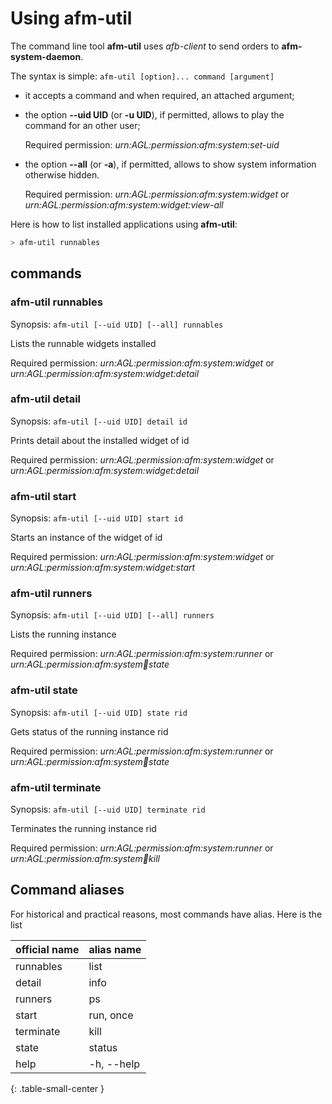 #  Using afm-util

The command line tool **afm-util** uses *afb-client*
to send orders to **afm-system-daemon**.

The syntax is simple: `afm-util [option]... command [argument]`

- it accepts a command and when required, an attached argument;

- the option **--uid UID** (or **-u UID**), if permitted,
  allows to play the command for an other user;

  Required permission: *urn:AGL:permission:afm:system:set-uid*

- the option **--all** (or **-a**), if permitted, allows to show
  system information otherwise hidden.

  Required permission: *urn:AGL:permission:afm:system:widget*
  or *urn:AGL:permission:afm:system:widget:view-all*


Here is how to list installed applications using **afm-util**:

```bash
> afm-util runnables
```

## commands

### afm-util runnables

Synopsis: `afm-util [--uid UID] [--all] runnables`

Lists the runnable widgets installed

Required permission: *urn:AGL:permission:afm:system:widget*
or *urn:AGL:permission:afm:system:widget:detail*

### afm-util detail

Synopsis: `afm-util [--uid UID] detail id`

Prints detail about the installed widget of id

Required permission: *urn:AGL:permission:afm:system:widget*
or *urn:AGL:permission:afm:system:widget:detail*

### afm-util start

Synopsis: `afm-util [--uid UID] start id`

Starts an instance of the widget of id

Required permission: *urn:AGL:permission:afm:system:widget*
or *urn:AGL:permission:afm:system:widget:start*

### afm-util runners

Synopsis: `afm-util [--uid UID] [--all] runners`

Lists the running instance

Required permission: *urn:AGL:permission:afm:system:runner*
or *urn:AGL:permission:afm:system:runner:state*

### afm-util state

Synopsis: `afm-util [--uid UID] state rid`

Gets status of the running instance rid

Required permission: *urn:AGL:permission:afm:system:runner*
or *urn:AGL:permission:afm:system:runner:state*

### afm-util terminate

Synopsis: `afm-util [--uid UID] terminate rid`

Terminates the running instance rid

Required permission: *urn:AGL:permission:afm:system:runner*
or *urn:AGL:permission:afm:system:runner:kill*


## Command aliases

For historical and practical reasons, most commands have alias.
Here is the list

| official name | alias name |
|:--------------|:-----------|
| runnables     | list       |
| detail        | info       |
| runners       | ps         |
| start         | run, once  |
| terminate     | kill       |
| state         | status     |
| help          | -h, --help |
{: .table-small-center }

